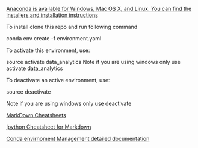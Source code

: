 [Anaconda is available for Windows, Mac OS X, and Linux. You can find the installers and installation instructions ](https://www.continuum.io/downloads)

To install clone this repo and run following command

conda env create -f environment.yaml

To activate this environment, use:


source activate data_analytics
Note if you are using windows only use activate data_analytics


To deactivate an active environment, use:

source deactivate

Note if you are using windows only use deactivate



[MarkDown Cheatsheets](https://github.com/adam-p/markdown-here/wiki/Markdown-Cheatsheet)

[Ipython Cheatsheet for Markdown](https://github.com/adam-p/markdown-here/wiki/Markdown-Cheatsheet)

[ Conda envirnoment Management detailed documentation ](https://conda.io/docs/user-guide/tasks/manage-environments.html)
